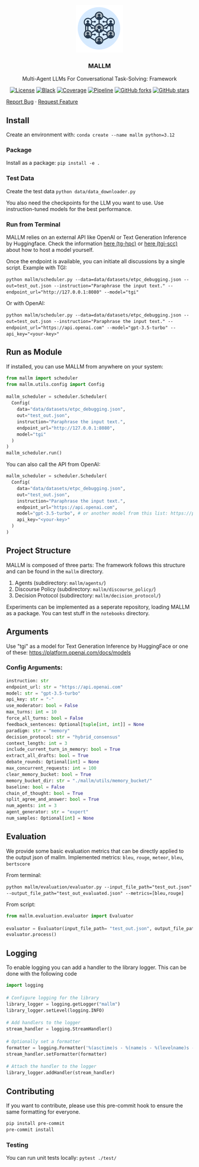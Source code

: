 <br />
<p align="center">
<a><img src="image/mallm.webp" alt="MALLM" width="128" height="128" title="MALLM"></a>
  <h3 align="center">MALLM</h3>
  <p align="center">
    Multi-Agent LLMs For Conversational Task-Solving: Framework<br />
    <p align="center">
  <a href="https://github.com/Multi-Agent-LLMs/mallm/blob/main/LICENSE"><img src="https://img.shields.io/github/license/Multi-Agent-LLMs/mallm" alt="License"></a>
  <a href="https://github.com/psf/black"><img src="https://img.shields.io/badge/code%20style-black-000000.svg" alt="Black"></a>
  <a href="https://codecov.io/gh/Multi-Agent-LLMs/mallm"><img src="https://codecov.io/gh/Multi-Agent-LLMs/mallm/graph/badge.svg?token=CBUZTPV5KA" alt="Coverage"></a>
  <a href="https://github.com/Multi-Agent-LLMs/mallm/actions/workflows/python-package.yml"><img src="https://github.com/Multi-Agent-LLMs/mallm/actions/workflows/python-package.yml/badge.svg" alt="Pipeline"></a>
  <a href="https://github.com/Multi-Agent-LLMs/mallm/network/members"><img src="https://img.shields.io/github/forks/Multi-Agent-LLMs/mallm?style=social" alt="GitHub forks"></a>
  <a href="https://github.com/Multi-Agent-LLMs/mallm/stargazers"><img src="https://img.shields.io/github/stars/Multi-Agent-LLMs/mallm?style=social" alt="GitHub stars"></a>
</p>
    <p>
    <a href="https://github.com/Multi-Agent-LLMs/mallm/issues">Report Bug</a>
    ·
    <a href="https://github.com/Multi-Agent-LLMs/mallm/issues">Request Feature</a>
    </p>
  </p>
</p>

## Install

Create an environment with:
`conda create --name mallm python=3.12`

### Package
Install as a package:
`pip install -e .`

### Test Data
Create the test data
`python data/data_downloader.py`

You also need the checkpoints for the LLM you want to use. Use instruction-tuned models for the best performance.

### Run from Terminal
MALLM relies on an external API like OpenAI or Text Generation Inference by Huggingface.
Check the information [here (tg-hpc)](https://github.com/Multi-Agent-LLMs/tgi-hpc) or [here (tgi-scc)](https://github.com/Multi-Agent-LLMs/tgi-scc) about how to host a model yourself.

Once the endpoint is available, you can initiate all discussions by a single script. Example with TGI:

`python mallm/scheduler.py --data=data/datasets/etpc_debugging.json --out=test_out.json --instruction="Paraphrase the input text." --endpoint_url="http://127.0.0.1:8080" --model="tgi"`

Or with OpenAI:

`python mallm/scheduler.py --data=data/datasets/etpc_debugging.json --out=test_out.json --instruction="Paraphrase the input text." --endpoint_url="https://api.openai.com" --model="gpt-3.5-turbo" --api_key="<your-key>"`

## Run as Module
If installed, you can use MALLM from anywhere on your system:
```py
from mallm import scheduler
from mallm.utils.config import Config

mallm_scheduler = scheduler.Scheduler(
  Config(
    data="data/datasets/etpc_debugging.json",
    out="test_out.json",
    instruction="Paraphrase the input text.",
    endpoint_url="http://127.0.0.1:8080",
    model="tgi"
  )
)
mallm_scheduler.run()
```

You can also call the API from OpenAI:
```py
mallm_scheduler = scheduler.Scheduler(
  Config(
    data="data/datasets/etpc_debugging.json",
    out="test_out.json",
    instruction="Paraphrase the input text.",
    endpoint_url="https://api.openai.com",
    model="gpt-3.5-turbo", # or another model from this list: https://platform.openai.com/docs/models
    api_key="<your-key>"
  )
)
```

## Project Structure

MALLM is composed of three parts:
The framework follows this structure and can be found in the `mallm` directory.

1) Agents (subdirectory: `mallm/agents/`)
2) Discourse Policy (subdirectory: `mallm/discourse_policy/`)
3) Decision Protocol (subdirectory: `mallm/decision_protocol/`)

Experiments can be implemented as a seperate repository, loading MALLM as a package.
You can test stuff in the `notebooks` directory.

## Arguments

Use "tgi" as a model for Text Generation Inference by HuggingFace or one of these: https://platform.openai.com/docs/models

### Config Arguments:
```py
instruction: str
endpoint_url: str = "https://api.openai.com"
model: str = "gpt-3.5-turbo"
api_key: str = "-"
use_moderator: bool = False
max_turns: int = 10
force_all_turns: bool = False
feedback_sentences: Optional[tuple[int, int]] = None
paradigm: str = "memory"
decision_protocol: str = "hybrid_consensus"
context_length: int = 3
include_current_turn_in_memory: bool = True
extract_all_drafts: bool = True
debate_rounds: Optional[int] = None
max_concurrent_requests: int = 100
clear_memory_bucket: bool = True
memory_bucket_dir: str = "./mallm/utils/memory_bucket/"
baseline: bool = False
chain_of_thought: bool = True
split_agree_and_answer: bool = True
num_agents: int = 3
agent_generator: str = "expert"
num_samples: Optional[int] = None
```

## Evaluation

We provide some basic evaluation metrics that can be directly applied to the output json of mallm.
Implemented metrics: `bleu`, `rouge`, `meteor`, `bleu`, `bertscore`

From terminal:

`python mallm/evaluation/evaluator.py --input_file_path="test_out.json" --output_file_path="test_out_evaluated.json" --metrics=[bleu,rouge]`

From script:

```py
from mallm.evaluation.evaluator import Evaluator

evaluator = Evaluator(input_file_path= "test_out.json", output_file_path ="test_out_evaluated.json", metrics = ["bleu","rouge"])
evaluator.process()
```

## Logging

To enable logging you can add a handler to the library logger. This can be done with the following code

```py
import logging

# Configure logging for the library
library_logger = logging.getLogger("mallm")
library_logger.setLevel(logging.INFO)

# Add handlers to the logger
stream_handler = logging.StreamHandler()

# Optionally set a formatter
formatter = logging.Formatter('%(asctime)s - %(name)s - %(levelname)s - %(message)s')
stream_handler.setFormatter(formatter)

# Attach the handler to the logger
library_logger.addHandler(stream_handler)
```

## Contributing
If you want to contribute, please use this pre-commit hook to ensure the same formatting for everyone.
```bash
pip install pre-commit
pre-commit install
```

### Testing
You can run unit tests locally:
`pytest ./test/`
